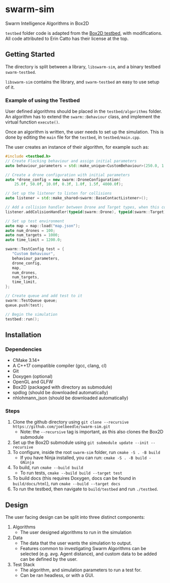# swarm-sim

Swarm Intelligence Algorithms in Box2D

`testbed` folder code is adapted from the [Box2D testbed](https://github.com/erincatto/box2d), with modifications. All code attributed to Erin Catto has their license at the top.

## Getting Started

The directory is split between a library, `libswarm-sim`, and a binary testbed `swarm-testbed`.

`libswarm-sim` contains the library, and `swarm-testbed` an easy to use setup of it.

### Example of using the Testbed

User defined algorithms should be placed in the `testbed/algorithms` folder. An algorithm has to extend the `swarm::Behaviour` class, and implement the virtual function `execute()`.

Once an algorithm is written, the user needs to set up the simulation. This is done by editing the `main` file for the `testbed`, in `testbed/main.cpp`.

The user creates an instance of their algorithm, for example such as:

```cpp
#include <testbed.h>
// Create Flocking behaviour and assign initial parameters
auto behaviour_parameters = std::make_unique<CustomBehaviour>(250.0, 1.6, 1.0, 3.0, 3.0);

// Create a drone configuration with initial parameters
auto *drone_config = new swarm::DroneConfiguration(
    25.0f, 50.0f, 10.0f, 0.3f, 1.0f, 1.5f, 4000.0f);

// Set up the listener to listen for collisions
auto listener = std::make_shared<swarm::BaseContactListener>();

// Add a collision handler between Drone and Target types, when this collision is detected, userHandlingFunction is called to handle the collision.
listener.addColisionHandler(typeid(swarm::Drone), typeid(swarm::Target), userHandlingFunction)

// Set up test environment
auto map = map::load("map.json");
auto num_drones = 100;
auto num_targets = 1000;
auto time_limit = 1200.0;

swarm::TestConfig test = {
   "Custom Behaviour",
   behaviour_parameters,
   drone_config,
   map,
   num_drones,
   num_targets,
   time_limit,
};

// Create queue and add test to it
swarm::TestQueue queue;
queue.push(test);

// Begin the simulation
testbed::run();
```

## Installation

### Dependencies

- CMake 3.14+
- A C++17 compatible compiler (gcc, clang, cl)
- Git
- Doxygen (optional)
- OpenGL and GLFW
- Box2D (packaged with directory as submodule)
- spdlog (should be downloaded automatically)
- nhlohmann_json (should be downloaded automatically)

### Steps

1. Clone the github directory using `git clone --recursive https://github.com/joelbeedle/swarm-sim.git`
   - Note: the `--recursive` tag is important, as this also clones the Box2D submodule
2. Set up the Box2D submodule using `git submodule update --init --recursive`
3. To configure, inside the root `swarm-sim` folder, run `cmake -S . -B build`
   - If you have Ninja installed, you can run: `cmake -S . -B build -GNinja`
4. To build, run `cmake --build build`
   - To run tests, `cmake --build build --target test`
5. To build docs (this requires Doxygen, docs can be found in `build/docs/html`), run `cmake --build --target docs`
6. To run the testbed, then navigate to `build/testbed` and run `./testbed`.

## Design

The user facing design can be split into three distinct components:

1. Algorithms
   - The user designed algorithms to run in the simulation
2. Data
   - The data that the user wants the simulation to output.
   - Features common to investigating Swarm Algorithms can be selected (e.g. avg. Agent distance), and custom data to be added can be defined by the user.
3. Test Stack
   - The algorithm, and simulation parameters to run a test for.
   - Can be ran headless, or with a GUI.
